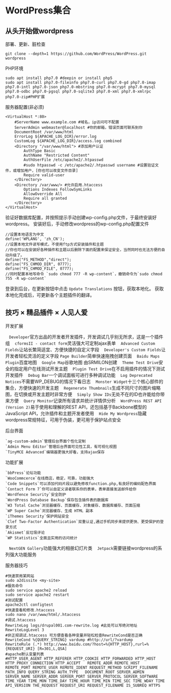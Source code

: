 # WordPress集合
## 从头开始做wordpress
部署、更新、脏检查
```
git clone --depth=1 https://github.com/WordPress/WordPress.git wordpress
```
PHP环境
```
sudo apt install php7.0 #deepin or install php5
sudo apt install php7.0-fileinfo php7.0-curl php7.0-gd php7.0-imap php7.0-intl php7.0-json php7.0-mbstring php7.0-mcrypt php7.0-mysql php7.0-odbc php7.0-pgsql php7.0-sqlite3 php7.0-xml php7.0-xmlrpc php7.0-zip#PHP扩展
```
服务器配置(非必须)
```
<VirtualHost *:80>
	#ServerName www.example.com #域名，ip访问可不配置
	ServerAdmin webmaster@localhost #你的邮箱，错误页面可联系到你
	DocumentRoot /var/www/html
	ErrorLog ${APACHE_LOG_DIR}/error.log
	CustomLog ${APACHE_LOG_DIR}/access.log combined
	<Directory "/var/www/html"> #添加用户认证
        AuthType Basic
        AuthName "Restricted Content"
        AuthUserFile /etc/apache2/.htpasswd
        #sudo htpasswd -c /etc/apache2/.htpasswd username #设置验证文件，或增加用户，[你也可以改变文件目录]
        Require valid-user
    </Directory>
    <Directory /var/www/> #允许启用.htaccess
	    Options Indexes FollowSymLinks
	    AllowOverride All
	    Require all granted
	</Directory>
</VirtualHost>
```
验证好数据库配置，并按照提示手动创建wp-config.php文件，于最终安装好wordpress。
安装好后，手动修改wordpress的wp-config.php配置文件
```
//设置本地语言为中文
define('WPLANG', 'zh_CN');
//设置本地文件读写模式，不使用ftp方式安装插件和主题 
//你也可以在安装好各种插件和主题以后删除下面的配置来保证安全，当然同时也无法方便的自动升级了。
define("FS_METHOD","direct");
define("FS_CHMOD_DIR", 0777);
define("FS_CHMOD_FILE", 0777);
//同时配置本地写命令 `sudo chmod 777 -R wp-content`，撤销命令为`sudo chmod 755 -R wp-content`
```
登录到后台，在更新按钮中点击 `Update Translations` 按钮，获取本地化。
获取本地化完成后，可更新各个主题插件的翻译。

## 技巧 × 精品插件 × 人见人爱

开发扩展

    `Developer`官方出品的开发者开发插件，开发调试几乎别无所求，这是一个插件组
    `cformsII - contact form`灵活强大可定制ajax表单
    `Advanced Custom Fields`让站长繁简适宜、方便快捷的自定义字段
    `Developer's Custom Fields`让开发者轻松灵活的定义字段
    `Page Builder`简单快速拖拽创建页面
    `Baidu Maps Plugin`百度地图
    `Google Map`谷歌地图 由SRMILON创建
    `Theme Test Drive`安全的指定用户在线测试开发主题
    `Plugin Test Drive`在不启用插件的情况下测试开发插件
    `Debug Bar`一个调试面板可进行多种调试功能
    `Log Deprecated Notices`不需要WP_DEBUG的情况下看日志
    `Monster Widget`十三个核心部件的集合，方便快速的开发主题
    `Regenerate Thumbnails`生成不同尺寸的图片缩略图，在切换或开发主题时非常方便
    `Simply Show IDs`无处不在的ID也许能给你带来方便
    `Query Monitor`记录所有请求并统计详情供分析
    `WordPress REST API (Version 2)`易于使用和理解的REST API，还包括基于Backbone模型的JavaScript API，允许插件和主题开发者使用
    `Hide My Wordpress`隐藏wordpress常规特征，可用于伪装，更可用于保护站点安全

后台界面

    `ag-custom-admin`管理后台界面个性化定制
    `Admin Menu Editor`管理后台界面可见性工具，有可视化视图
    `TinyMCE Advanced`编辑器更强大好看，支持ajax保存
  
功能扩展

    `bbPress`论坛功能
    `WooCommcerce`在线商店，稳定，可靠，功能强大
    `Code Snippets`可以添加代码片段以避免修改function.php,有良好的编码配色界面
    `Contact Form 7`你可以自定义读者联系你的表单，表单直接发送邮件给你
    `Wordfence Security`安全防护
    `WordPress Database Backup`保存包含插件表的数据库
    `W3 Total Cache`浏览器缓存、页面缓存、对象缓存、数据库缓存、页面压缩
    `WP Super Cache`浏览器缓存、生成 HTML 副本
    `iThemes Security`保护网站安全
    `Clef Two-Factor Authentication`双重认证,通过手机同步来提供更快、更受保护的登录方式
    `Akismet`反垃圾评论
    `WP Statistics`全面且实用的访问统计
    `NextGEN Gallery`功能强大的相册幻灯片类
    `Jetpack`需要链接wordpress的系列强大功能服务

服务器技巧
```
#快速禁用某网站
sudo a2dissite <my-site>
#服务命令
sudo service apache2 reload
sudo service apache2 restart
#测试配置
apache2ctl configtest
#快速查看和修改.htaccess
sudo nano /var/www/html/.htaccess
#调试.htaccess
RewriteLog logs/drupal001.com-rewrite.log #此处可以写绝对地址
RewriteLogLevel 3
#非正规调试.htaccess 可方便查看各种变量并轻松检查RewriteCond是否正确
RewriteCond %{QUERY_STRING} vardump #http://url/?vardump
RewriteRule (.*) http://www.baidu.com/?host=%{HTTP_HOST},rurl=%{REQUEST_URI} [R=301,L,QSA]
#apache默认变量列表
#HTTP_USER_AGENT HTTP_REFERER HTTP_COOKIE HTTP_FORWARDED HTTP_HOST HTTP_PROXY_CONNECTION HTTP_ACCEPT   REMOTE_ADDR REMOTE_HOST REMOTE_PORT REMOTE_USER REMOTE_IDENT REQUEST_METHOD SCRIPT_FILENAME PATH_INFO QUERY_STRING AUTH_TYPE   DOCUMENT_ROOT SERVER_ADMIN SERVER_NAME SERVER_ADDR SERVER_PORT SERVER_PROTOCOL SERVER_SOFTWARE   TIME_YEAR TIME_MON TIME_DAY TIME_HOUR TIME_MIN TIME_SEC TIME_WDAY TIME   API_VERSION THE_REQUEST REQUEST_URI REQUEST_FILENAME IS_SUBREQ HTTPS

```
